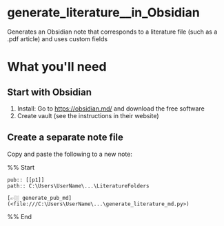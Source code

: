 # generate_literature__in_Obsidian
Generates an Obsidian note that corresponds to a literature file (such as a .pdf article) and uses custom fields


# What you'll need

## Start with Obsidian

1. Install: Go to https://obsidian.md/ and download the free software
2. Create vault (see the instructions in their website)

## Create a separate note file

Copy and paste the following to a new note:

%% Start
```
pub:: [[p1]]
path:: C:\Users\UserName\...\LiteratureFolders

[👉🏼 generate_pub_md](<file:///C:\Users\UserName\...\generate_literature_md.py>)
```
%% End


